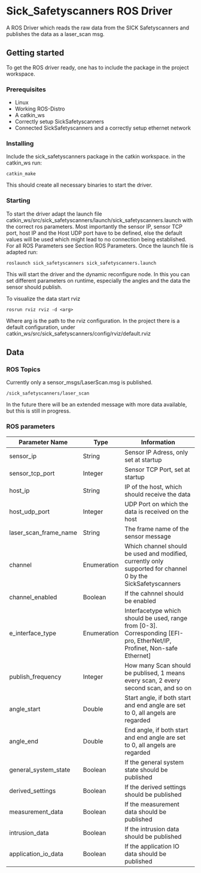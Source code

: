 # Sick_Safetyscanners ROS Driver

A ROS Driver which reads the raw data from the SICK Safetyscanners and publishes the data as a laser_scan msg.

## Getting started

To get the ROS driver ready, one has to include the package in the project workspace.

### Prerequisites

* Linux
* Working ROS-Distro
* A catkin_ws
* Correctly setup SickSafetyscanners
* Connected SickSafetyscanners and a correctly setup ethernet network

### Installing

Include the sick_safetyscanners package in the catkin workspace.
in the catkin_ws run:
```
catkin_make
``` 
This should create all necessary binaries to start the driver.

### Starting

To start the driver adapt the launch file catkin_ws/src/sick_safetyscanners/launch/sick_safetyscanners.launch with the correct ros parameters.
Most importantly the sensor IP, sensor TCP port, host IP and the Host UDP port have to be defined, else the default values will be used which might lead to no connection being established.
For all ROS Parameters see Section ROS Parameters.
Once the launch file is adapted run:

```
roslaunch sick_safetyscanners sick_safetyscanners.launch 
```

This will start the driver and the dynamic reconfigure node. In this you can set different parameters on runtime, especially the angles and the data the sensor should publish.

To visualize the data start rviz

```
rosrun rviz rviz -d <arg> 
```
Where arg is the path to the rviz configuration.
In the project there is a default configuration, under catkin_ws/src/sick_safetyscanners/config/rviz/default.rviz




## Data

### ROS Topics

Currently only a sensor_msgs/LaserScan.msg is published.

```
/sick_safetyscanners/laser_scan
```

In the future there will be an extended message with more data available, but this is still in progress.

### ROS parameters

| Parameter Name  | Type | Information |
| ------------- | ------------- | ------------- |
| sensor_ip | String  | Sensor IP Adress, only set at startup  |
| sensor_tcp_port  | Integer  | Sensor TCP Port, set at startup  |
| host_ip  | String  | IP of the host, which should receive the data  |
| host_udp_port  | Integer  | UDP Port on which the data is received on the host  |
| laser_scan_frame_name  | String  | The frame name of the sensor message  |
| channel  | Enumeration  | Which channel should be used and modified, currently only supported for channel 0 by the SickSafetyscanners  |
| channel_enabled  | Boolean  | If the cahnnel should be enabled  |
| e_interface_type  | Enumeration  | Interfacetype which should be used, range from [0-3]. Corresponding [EFI-pro, EtherNet/IP, Profinet, Non-safe Ethernet]  |
| publish_frequency  | Integer  | How many Scan should be publised, 1 means every scan, 2 every second scan, and so on  |
| angle_start  | Double  | Start angle, if both start and end angle are set to 0, all angels are regarded  |
| angle_end  | Double  | End angle, if both start and end angle are set to 0, all angels are regarded  |
| general_system_state  | Boolean  | If the general system state should be published  |
| derived_settings  | Boolean  | If the derived settings should be published  |
| measurement_data  | Boolean  | If the measurement data should be published  |
| intrusion_data  | Boolean  | If the intrusion data should be published  |
| application_io_data  | Boolean  | If the application IO data should be published  |





